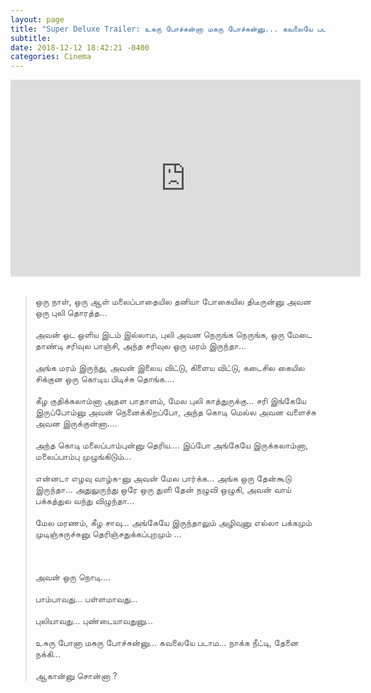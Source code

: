 ```yaml
---
layout: page
title: "Super Deluxe Trailer: உசுரு போச்சுன்னா மசுரு போச்சுன்னு... கவலையே படாம... நாக்க நீட்டி, தேனை நக்கி... ஆகான்னு சொன்னா?"
subtitle: 
date: 2018-12-12 18:42:21 -0400
categories: Cinema
---
```


<center>
    <iframe width="560" height="315" src="https://www.youtube.com/embed/3-Xq_Zz3nPA" frameborder="0" allow="accelerometer; autoplay; encrypted-media; gyroscope; picture-in-picture" allowfullscreen></iframe>
</center>

<br> 

<blockquote>
    ஒரு நாள், ஒரு ஆள் மலைப்பாதையில தனியா போகையில திடீருன்னு அவன ஒரு புலி தொரத்த... 
    <br> <br>
    அவன் ஓட ஒளிய இடம் இல்லாம, புலி அவன நெருங்க நெருங்க, ஒரு மேடை தாண்டி சரிவுல பாஞ்சி, அந்த சரிவுல ஒரு மரம் இருந்தா... 
    <br> <br>
    அங்க மரம் இருந்து, அவன் இலைய விட்டு, கிளைய விட்டு, கடைசில கையில சிக்குன ஒரு கொடிய பிடிச்சு தொங்க.... 
    <br> <br>
    கீழ குதிக்கலாம்னா அதள பாதாளம், மேல புலி காத்துருக்கு... சரி இங்கேயே இருப்போம்னு அவன் நெனைக்கிறப்போ, அந்த கொடி மெல்ல அவன வளைச்சு அவன இருக்குன்னா....
    <br> <br>
    அந்த கொடி மலைப்பாம்புன்னு தெரிய.... இப்போ அங்கேயே இருக்கலாம்னா, மலைப்பாம்பு முழுங்கிடும்...
    <br> <br>
    என்னடா எழவு வாழ்க-னு அவன் மேல பார்க்க... அங்க ஒரு தேன்கூடு இருந்தா... அதுலுருந்து ஒரே ஒரு துளி தேன் நழுவி ஒழுகி, அவன் வாய் பக்கத்துல வந்து விழுந்தா... <br> <br>
    மேல மரணம், கீழ சாவு... அங்கேயே இருந்தாலும் அழிவுனு எல்லா பக்கமும் முடிஞ்சுருச்சுனு தெரிஞ்சதுக்கப்புறமும் ... 
    <br> <br>
    <br> <br>
    அவன் ஒரு நொடி.... 
    <br> <br>
    பாம்பாவது... பள்ளமாவது... 
    <br> <br>
    புலியாவது... புண்டையாவதுனு... 
    <br> <br>
    உசுரு போனா மசுரு போச்சுன்னு... கவலையே படாம... நாக்க நீட்டி, தேனை நக்கி... 
    <br> <br>
    ஆகான்னு சொன்னா ?
</blockquote>



